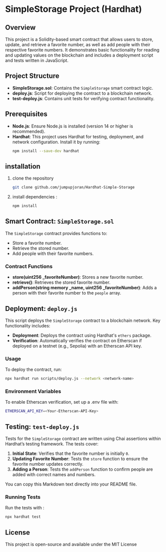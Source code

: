 # SimpleStorage Project (Hardhat)

## Overview

This project is a Solidity-based smart contract that allows users to store, update, and retrieve a favorite number, as well as add people with their respective favorite numbers. It demonstrates basic functionality for reading and updating values on the blockchain and includes a deployment script and tests written in JavaScript.

## Project Structure

-   **SimpleStorage.sol**: Contains the `SimpleStorage` smart contract logic.
-   **deploy.js**: Script for deploying the contract to a blockchain network.
-   **test-deploy.js**: Contains unit tests for verifying contract functionality.

## Prerequisites

-   **Node.js**: Ensure Node.js is installed (version 14 or higher is recommended).
-   **Hardhat**: This project uses Hardhat for testing, deployment, and network configuration. Install it by running:
    ```bash
    npm install --save-dev hardhat
    ```

## installation

1. clone the repository
    ```bash
    git clone github.com/jumpupjoran/Hardhat-Simple-Storage
    ```
2. install dependencies :
    ```bash
    npm install
    ```

## Smart Contract: `SimpleStorage.sol`

The `SimpleStorage` contract provides functions to:

-   Store a favorite number.
-   Retrieve the stored number.
-   Add people with their favorite numbers.

### Contract Functions

-   **store(uint256 \_favoriteNumber)**: Stores a new favorite number.
-   **retrieve()**: Retrieves the stored favorite number.
-   **addPerson(string memory \_name, uint256 \_favoriteNumber)**: Adds a person with their favorite number to the `people` array.

## Deployment: `deploy.js`

This script deploys the `SimpleStorage` contract to a blockchain network. Key functionality includes:

-   **Deployment**: Deploys the contract using Hardhat's `ethers` package.
-   **Verification**: Automatically verifies the contract on Etherscan if deployed on a testnet (e.g., Sepolia) with an Etherscan API key.

### Usage

To deploy the contract, run:

```bash
npx hardhat run scripts/deploy.js --network <network-name>
```

### Environment Variables

To enable Etherscan verification, set up a .env file with:

```bash
ETHERSCAN_API_KEY=<Your-Etherscan-API-Key>
```

## Testing: `test-deploy.js`

Tests for the `SimpleStorage` contract are written using Chai assertions within Hardhat’s testing framework. The tests cover:

1. **Initial State**: Verifies that the favorite number is initially `0`.
2. **Updating Favorite Number**: Tests the `store` function to ensure the favorite number updates correctly.
3. **Adding a Person**: Tests the `addPerson` function to confirm people are added with correct names and numbers.

You can copy this Markdown text directly into your README file.

### Running Tests

Run the tests with :

```bash
npx hardhat test
```

## License

This project is open-source and available under the MIT License
